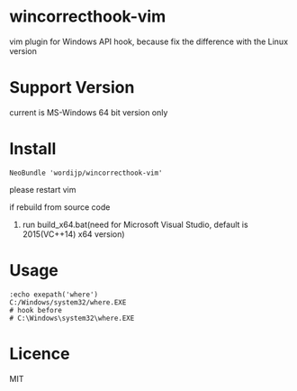 # wincorrecthook-vim

vim plugin for Windows API hook, because fix the difference with the Linux version

# Support Version

current is MS-Windows 64 bit version only

# Install

```vim:.vimrc
NeoBundle 'wordijp/wincorrecthook-vim'
```

please restart vim

if rebuild from source code

1. run build_x64.bat(need for Microsoft Visual Studio, default is 2015(VC++14) x64 version)

# Usage

```vim:
:echo exepath('where')
C:/Windows/system32/where.EXE
# hook before
# C:\Windows\system32\where.EXE
```

# Licence

MIT
